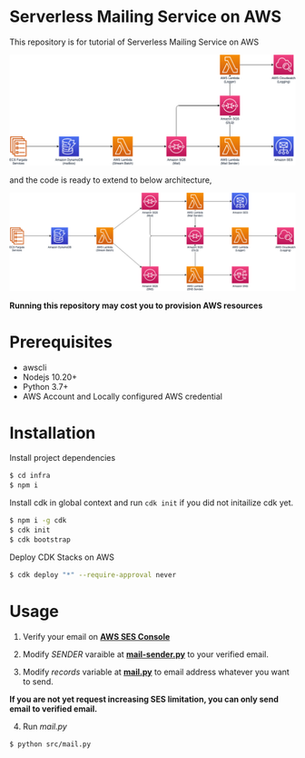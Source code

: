 # Serverless Mailing Service on AWS

This repository is for tutorial of Serverless Mailing Service on AWS

<img src="img/mailing-Overview.png" />

and the code is ready to extend to below architecture,

<img src="img/mailing-Extent.png" />

**Running this repository may cost you to provision AWS resources**

# Prerequisites

- awscli
- Nodejs 10.20+
- Python 3.7+
- AWS Account and Locally configured AWS credential

# Installation

Install project dependencies

```bash
$ cd infra
$ npm i
```

Install cdk in global context and run `cdk init` if you did not initailize cdk yet.

```bash
$ npm i -g cdk
$ cdk init
$ cdk bootstrap
```

Deploy CDK Stacks on AWS

```bash
$ cdk deploy "*" --require-approval never
```

# Usage

1. Verify your email on [**AWS SES Console**](https://console.aws.amazon.com/ses/home?region=ap-northeast-2#verified-senders-email:)

2. Modify *SENDER* varaible at [**mail-sender.py**](infra/functions/mail-sender.py) to your verified email.

3. Modify *records* variable at [**mail.py**](src/mail.py) to email address whatever you want to send.

**If you are not yet request increasing SES limitation, you can only send email to verified email.**

4. Run *mail.py*

```bash
$ python src/mail.py 
```
